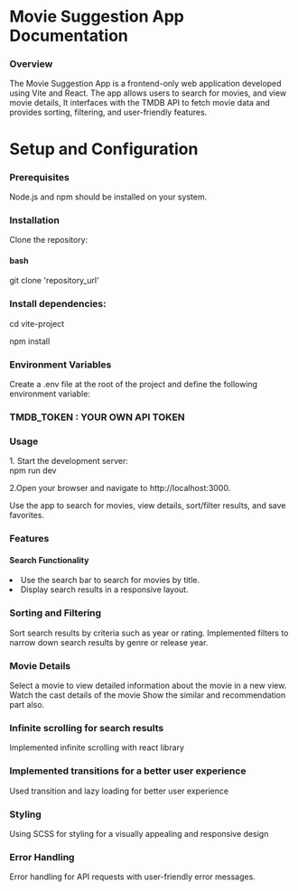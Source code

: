 # Movie Suggestion App Documentation
<h3>Overview</h3>
<p>The Movie Suggestion App is a frontend-only web application developed using Vite and React. The app allows users to search for movies, and view movie details, It interfaces with the TMDB API to fetch movie data and provides sorting, filtering, and user-friendly features.</p>

<h1>Setup and Configuration</h1>
<h3>Prerequisites</h3>
<p>Node.js and npm should be installed on your system.</p>

<h3>Installation</h3>
<p>Clone the repository:</p>
<h4>bash</h4>
<p>git clone 'repository_url'</p>

<h3>Install dependencies:</h3>  
<p>cd vite-project</p>
<p>npm install</p>

<h3>Environment Variables</h3>
<p>Create a .env file at the root of the project and define the following environment variable:</p>

<h3>TMDB_TOKEN : YOUR OWN API TOKEN</h3>

<h3>Usage</h3>
<p>1. Start the development server: <br> npm run dev </br></p>
<p>2.Open your browser and navigate to http://localhost:3000.</p>
<p>Use the app to search for movies, view details, sort/filter results, and save favorites.</p>

<h3>Features</h3>
<h4>Search Functionality</h4>
<li>Use the search bar to search for movies by title.</li>
<li>Display search results in a responsive layout.</li>

<h3>Sorting and Filtering</h3>
<ui>Sort search results by criteria such as year or rating.</ui>
<ui>Implemented filters to narrow down search results by genre or release year.</ui>

<h3>Movie Details</h3>
<ui>Select a movie to view detailed information about the movie in a new view.</ui>
<ui>Watch the cast details of the movie</ui>
<ui>Show the similar and recommendation part also.</ui>

<h3>Infinite scrolling for search results</h3>
<p>Implemented infinite scrolling with react library</p>

<h3>Implemented transitions for a better user experience</h3>
<p>Used transition and lazy loading for better user experience</p>

<h3>Styling</h3>
<p>Using SCSS for styling for a visually appealing and responsive design</p>

<h3>Error Handling</h3>
<ui>Error handling for API requests with user-friendly error messages.</ui>

